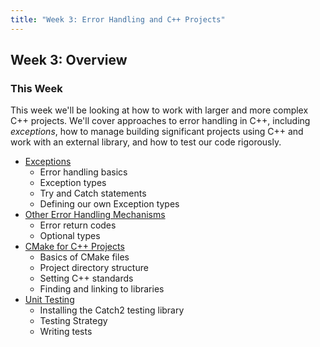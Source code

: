 ```yaml
---
title: "Week 3: Error Handling and C++ Projects"
---
```


## Week 3: Overview 

### This Week

This week we'll be looking at how to work with larger and more complex C++ projects. We'll cover approaches to error handling in C++, including _exceptions_, how to manage building significant projects using C++ and work with an external library, and how to test our code rigorously. 

* [Exceptions](./sec01Exceptions.html)
    - Error handling basics
    - Exception types
    - Try and Catch statements
    - Defining our own Exception types
* [Other Error Handling Mechanisms](./sec02ErrorHandling.html)
    - Error return codes
    - Optional types
* [CMake for C++ Projects](./sec03CMake.html)
    - Basics of CMake files
    - Project directory structure
    - Setting C++ standards
    - Finding and linking to libraries
* [Unit Testing](./sec04UnitTesting.html)
    - Installing the Catch2 testing library
    - Testing Strategy
    - Writing tests


